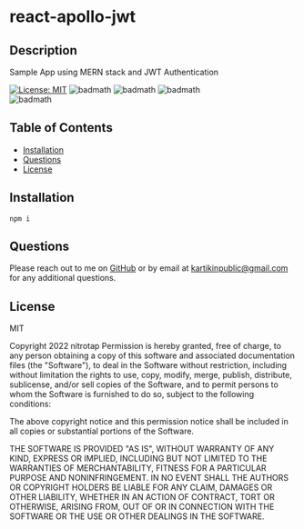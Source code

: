 # react-apollo-jwt

## Description

Sample App using MERN stack and JWT Authentication

[![License: MIT](https://img.shields.io/badge/License-MIT-yellow.svg)](https://opensource.org/licenses/MIT)
![badmath](https://img.shields.io/github/languages/top/nitrotap/react-apollo-jwt)
![badmath](https://img.shields.io/github/issues/nitrotap/react-apollo-jwt)
![badmath](https://img.shields.io/github/forks/nitrotap/react-apollo-jwt)  
![badmath](https://img.shields.io/github/stars/nitrotap/react-apollo-jwt)

## Table of Contents

- [Installation](#Installation)
- [Questions](#Questions)
- [License](#License)

## Installation

`npm i`

## Questions

Please reach out to me on [GitHub](https://github.com/nitrotap) or by email at kartikinpublic@gmail.com for any additional questions.

## License

MIT

Copyright 2022 nitrotap
Permission is hereby granted, free of charge, to any person obtaining a copy of this software and associated documentation files (the "Software"), to deal in the Software without restriction, including without limitation the rights to use, copy, modify, merge, publish, distribute, sublicense, and/or sell copies of the Software, and to permit persons to whom the Software is furnished to do so, subject to the following conditions:

The above copyright notice and this permission notice shall be included in all copies or substantial portions of the Software.

THE SOFTWARE IS PROVIDED "AS IS", WITHOUT WARRANTY OF ANY KIND, EXPRESS OR IMPLIED, INCLUDING BUT NOT LIMITED TO THE WARRANTIES OF MERCHANTABILITY, FITNESS FOR A PARTICULAR PURPOSE AND NONINFRINGEMENT. IN NO EVENT SHALL THE AUTHORS OR COPYRIGHT HOLDERS BE LIABLE FOR ANY CLAIM, DAMAGES OR OTHER LIABILITY, WHETHER IN AN ACTION OF CONTRACT, TORT OR OTHERWISE, ARISING FROM, OUT OF OR IN CONNECTION WITH THE SOFTWARE OR THE USE OR OTHER DEALINGS IN THE SOFTWARE.

